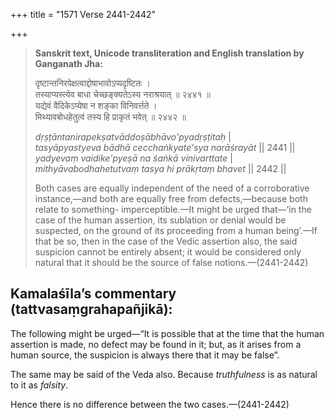 +++
title = "1571 Verse 2441-2442"

+++
> **Sanskrit text, Unicode transliteration and English translation by Ganganath Jha:** 
>
> दृष्टान्तनिरपेक्षत्वाद्दोषाभावोऽप्यदृष्टितः ।  
> तस्याप्यस्त्येव बाधा चेच्छङ्क्यतेऽस्य नराश्रयात् ॥ २४४१ ॥  
> यद्येवं वैदिकेऽप्येषा न शङ्का विनिवर्त्तते ।  
> मिथ्यावबोधहेतुत्वं तस्य हि प्राकृतं भवेत् ॥ २४४२ ॥ 
>
> *dṛṣṭāntanirapekṣatvāddoṣābhāvo'pyadṛṣṭitaḥ* \|  
> *tasyāpyastyeva bādhā cecchaṅkyate'sya narāśrayāt* \|\| 2441 \|\|  
> *yadyevaṃ vaidike'pyeṣā na śaṅkā vinivarttate* \|  
> *mithyāvabodhahetutvaṃ tasya hi prākṛtaṃ bhavet* \|\| 2442 \|\| 
>
> Both cases are equally independent of the need of a corroborative instance,—and both are equally free from defects,—because both relate to something- imperceptible.—It might be urged that—‘in the case of the human assertion, its sublation or denial would be suspected, on the ground of its proceeding from a human being’.—If that be so, then in the case of the Vedic assertion also, the said suspicion cannot be entirely absent; it would be considered only natural that it should be the source of false notions.—(2441-2442)



## Kamalaśīla’s commentary (tattvasaṃgrahapañjikā):

The following might be urged—“It is possible that at the time that the human assertion is made, no defect may be found in it; but, as it arises from a human source, the suspicion is always there that it may be false”.

The same may be said of the Veda also. Because *truthfulness* is as natural to it as *falsity*.

Hence there is no difference between the two cases.—(2441-2442)


